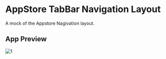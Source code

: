 # AppStore TabBar Navigation Layout

A mock of the Appstore Nagivation layout.

## App Preview
![1](https://github.com/ldizon8/iOS-Development/blob/master/PartialProjects/TabBarNavigation/1.png)

